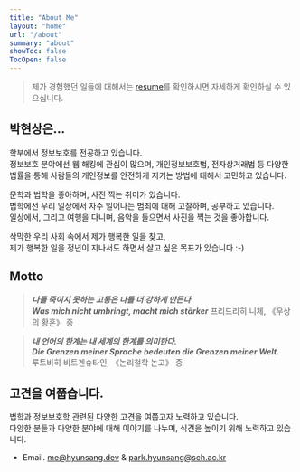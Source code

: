 ```yaml
---
title: "About Me"
layout: "home"
url: "/about"
summary: "about"
showToc: false
TocOpen: false
---
```


> 제가 경험했던 일들에 대해서는 [resume](/resume)를 확인하시면 자세하게 확인하실 수 있으십니다.

## 박현상은...

학부에서 정보보호를 전공하고 있습니다.  
정보보호 분야에선 웹 해킹에 관심이 많으며, 개인정보보호법, 전자상거래법 등 다양한 법률을 통해 사람들의 개인정보를 안전하게 지키는 방법에 대해서 고민하고 있습니다.

문학과 법학을 좋아하며, 사진 찍는 취미가 있습니다.  
법학에선 우리 일상에서 자주 일어나는 범죄에 대해 고찰하며, 공부하고 있습니다.  
일상에서, 그리고 여행을 다니며, 음악을 들으면서 사진을 찍는 것을 좋아합니다.

삭막한 우리 사회 속에서 제가 행복한 일을 찾고,  
제가 행복한 일을 정년이 지나서도 하면서 살고 싶은 목표가 있습니다 :-)

## Motto

> **_나를 죽이지 못하는 고통은 나를 더 강하게 만든다_**  
> **_Was mich nicht umbringt, macht mich stärker_**
> 프리드리히 니체, 《우상의 황혼》 중

> **_내 언어의 한계는 내 세계의 한계를 의미한다._**  
> **_Die Grenzen meiner Sprache bedeuten die Grenzen meiner Welt._**  
> 루트비히 비트겐슈타인, 《논리철학 논고》 중

## 고견을 여쭙습니다.

법학과 정보보호학 관련된 다양한 고견을 여쭙고자 노력하고 있습니다.  
다양한 분들과 다양한 분야에 대해 이야기를 나누며, 식견을 높이기 위해 노력하고 있습니다.

- Email. [me@hyunsang.dev](mailto:me@hyunsang.dev) & [park.hyunsang@sch.ac.kr](mailto:park.hyunsang@sch.ac.kr)
